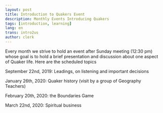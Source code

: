```yaml
---
layout: post
title: Introduction to Quakers Event
description: Monthly Events Introducing Quakers
tags: [introduction, learning]
lang: en
trans: intro2us
author: clerk
---
```

Every month we strive to hold an event after Sunday meeting (12:30 pm) whose goal is to hold a brief presentation and discussion about one aspect of Quaker life. Here are the scheduled topics

September 22nd, 2019: Leadings, on listening and important decisions

January 26th, 2020: Quaker history (visit by a group of Geography Teachers)

February 20th, 2020: the Boundaries Game

March 22nd, 2020: Spiritual business
